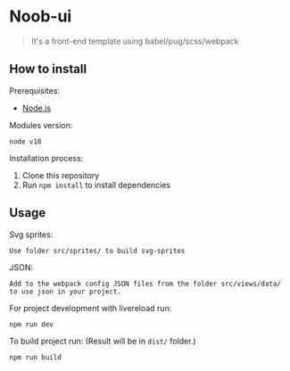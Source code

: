# Noob-ui

> It's a front-end template using babel/pug/scss/webpack

## How to install

Prerequisites:
* [Node.js](http://nodejs.org/)

Modules version:
```
node v18
```

Installation process:

1. Clone this repository
2. Run ```npm install``` to install dependencies

## Usage

Svg sprites:
```
Use folder src/sprites/ to build svg-sprites
```

JSON:
```
Add to the webpack config JSON files from the folder src/views/data/ to use json in your project.
```

For project development with livereload run:
```
npm run dev
```

To build project run: (Result will be in ```dist/``` folder.)
```
npm run build
```
